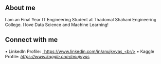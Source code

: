 ## About me
I am an Final Year IT Engineering Student at Thadomal Shahani Engineering College. I love Data Science and Machine Learning!

## Connect with me
• LinkedIn Profile: _https://www.linkedin.com/in/anujkvyas_<br/>
• Kaggle Profile: _https://www.kaggle.com/anujvyas_

<!--
**anujvyas/anujvyas** is a ✨ _special_ ✨ repository because its `README.md` (this file) appears on your GitHub profile.

Here are some ideas to get you started:

- 🔭 I’m currently working on ...
- 🌱 I’m currently learning ...
- 👯 I’m looking to collaborate on ...
- 🤔 I’m looking for help with ...
- 💬 Ask me about ...
- 📫 How to reach me: ...
- 😄 Pronouns: ...
- ⚡ Fun fact: ...
-->
